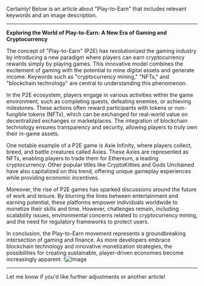 Certainly! Below is an article about "Play-to-Earn" that includes relevant keywords and an image description.

---

**Exploring the World of Play-to-Earn: A New Era of Gaming and Cryptocurrency**

The concept of "Play-to-Earn" (P2E) has revolutionized the gaming industry by introducing a new paradigm where players can earn cryptocurrency rewards simply by playing games. This innovative model combines the excitement of gaming with the potential to mine digital assets and generate income. Keywords such as "cryptocurrency mining," "NFTs," and "blockchain technology" are central to understanding this phenomenon.

In the P2E ecosystem, players engage in various activities within the game environment, such as completing quests, defeating enemies, or achieving milestones. These actions often reward participants with tokens or non-fungible tokens (NFTs), which can be exchanged for real-world value on decentralized exchanges or marketplaces. The integration of blockchain technology ensures transparency and security, allowing players to truly own their in-game assets.

One notable example of a P2E game is Axie Infinity, where players collect, breed, and battle creatures called Axies. These Axies are represented as NFTs, enabling players to trade them for Ethereum, a leading cryptocurrency. Other popular titles like CryptoKitties and Gods Unchained have also capitalized on this trend, offering unique gameplay experiences while providing economic incentives.

Moreover, the rise of P2E games has sparked discussions around the future of work and leisure. By blurring the lines between entertainment and earning potential, these platforms empower individuals worldwide to monetize their skills and time. However, challenges remain, including scalability issues, environmental concerns related to cryptocurrency mining, and the need for regulatory frameworks to protect users.

In conclusion, the Play-to-Earn movement represents a groundbreaking intersection of gaming and finance. As more developers embrace blockchain technology and innovative monetization strategies, the possibilities for creating sustainable, player-driven economies become increasingly apparent. !![Image](https://github.com/user-attachments/assets/3be06921-4469-491d-bd37-5f14c53422b7)

--- 

Let me know if you'd like further adjustments or another article!